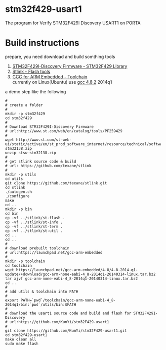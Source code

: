 stm32f429-usart1
===============

The program for Verify STM32F429I Discovery USART1 on PORTA 

Build instructions
==================
prepare, you need download and build somthing tools

1. <span>[STM32F429I-Discovery Firmware - STM32F429 Library](http://www.st.com/st-web-ui/static/active/en/st_prod_software_internet/resource/technical/software/firmware/stsw-stm32138.zip)</span>
2. <span>[Stlink - Flash tools](https://github.com/texane/stlink)</span>
3. <span><div>[GCC for ARM Embedded - Toolchain](https://launchpad.net/gcc-arm-embedded)</div><div>currently on Linux(Ubuntu) use [gcc 4.8.2](https://launchpad.net/gcc-arm-embedded/4.8/4.8-2014-q1-update/+download/gcc-arm-none-eabi-4_8-2014q1-20140314-linux.tar.bz2) 2014q1</div></span>

a demo step like the following

```
#
# create a folder
#
mkdir -p stm32f429
cd stm32f429
#
# Download STM32F429I-Discovery Firmware
# url:http://www.st.com/web/en/catalog/tools/PF259429
#
wget http://www.st.com/st-web-ui/static/active/en/st_prod_software_internet/resource/technical/software/firmware/stsw-stm32138.zip
unzip stsw-stm32138.zip
#
# get stlink source code & build
# url: https://github.com/texane/stlink
#
mkdir -p utils
cd utils
git clone https://github.com/texane/stlink.git
cd stlink
./autogen.sh
./configure
make
cd ..
mkdir -p bin
cd bin
cp -vf ../stlink/st-flash .
cp -vf ../stlink/st-info .
cp -vf ../stlink/st-term .
cp -vf ../stlink/st-util .
cd ..
cd ..
#
# download prebuilt toolchain
# url:https://launchpad.net/gcc-arm-embedded
#
mkdir -p toolchain
cd toolchain
wget https://launchpad.net/gcc-arm-embedded/4.8/4.8-2014-q1-update/+download/gcc-arm-none-eabi-4_8-2014q1-20140314-linux.tar.bz2 
tar xjvf gcc-arm-none-eabi-4_8-2014q1-20140314-linux.tar.bz2
cd ..
#
# add utils & toolchain into PATH
#
export PATH=`pwd`/toolchain/gcc-arm-none-eabi-4_8-2014q1/bin:`pwd`/utils/bin:$PATH
#
# download the usart1 source code and build and flash for STM32F429I-Discovery
# url:https://github.com/KunYi/stm32F429-usart1
#
git clone https://github.com/KunYi/stm32F429-usart1.git
cd stm32f429-usart1
make clean all
sudo make flash
```
